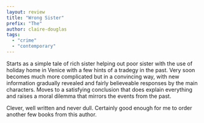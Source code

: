 ```yaml
---
layout: review
title: "Wrong Sister"
prefix: "The"
author: claire-douglas
tags:
  - "crime"
  - "contemporary"
---
```


Starts as a simple tale of rich sister helping out poor sister with the use of holiday
home in Venice with a few hints of a tradegy in the past. Very soon becomes much more
complicated but in a convincing way, with new information gradually revealed and fairly
believeable responses by the main characters. Moves to a satisfying conclusion that does
explain everything and raises a moral dilemma that mirrors the events from the past.

Clever, well written and never dull. Certainly good enough for me to order another
few books from this author.

